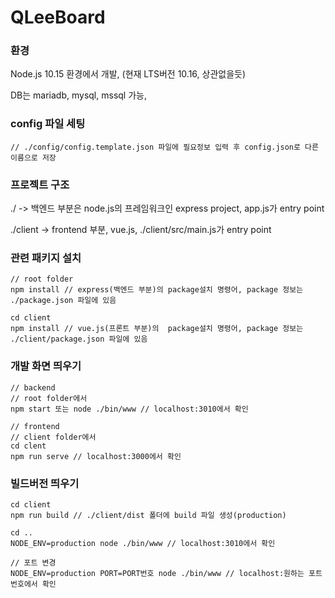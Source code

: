 # QLeeBoard

### 환경
Node.js 10.15 환경에서 개발, (현재 LTS버전 10.16, 상관없을듯)

DB는 mariadb, mysql, mssql 가능,

### config 파일 세팅

~~~
// ./config/config.template.json 파일에 필요정보 입력 후 config.json로 다른 이름으로 저장
~~~

### 프로젝트 구조

./ -> 백엔드 부분은 node.js의 프레임워크인 express project, app.js가 entry point

./client -> frontend 부분, vue.js, ./client/src/main.js가 entry point

### 관련 패키지 설치

~~~
// root folder
npm install // express(백엔드 부분)의 package설치 명령어, package 정보는 ./package.json 파일에 있음

cd client
npm install // vue.js(프론트 부분)의  package설치 명령어, package 정보는 ./client/package.json 파일에 있음
~~~

### 개발 화면 띄우기

~~~
// backend
// root folder에서
npm start 또는 node ./bin/www // localhost:3010에서 확인

// frontend
// client folder에서
cd clent
npm run serve // localhost:3000에서 확인
~~~

### 빌드버전 띄우기

~~~
cd client
npm run build // ./client/dist 폴더에 build 파일 생성(production)

cd ..
NODE_ENV=production node ./bin/www // localhost:3010에서 확인

// 포트 변경
NODE_ENV=production PORT=PORT번호 node ./bin/www // localhost:원하는 포트 번호에서 확인
~~~